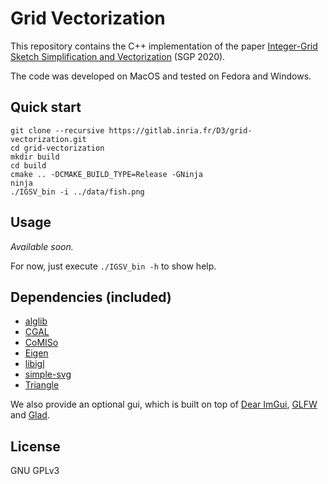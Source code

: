 # Grid Vectorization

This repository contains the C++ implementation of the paper [Integer-Grid Sketch Simplification and Vectorization](https://repo-sam.inria.fr/d3/grid-vectorization/) (SGP 2020).

The code was developed on MacOS and tested on Fedora and Windows.

## Quick start
```
git clone --recursive https://gitlab.inria.fr/D3/grid-vectorization.git
cd grid-vectorization
mkdir build
cd build
cmake .. -DCMAKE_BUILD_TYPE=Release -GNinja
ninja
./IGSV_bin -i ../data/fish.png
```

## Usage

*Available soon.*

For now, just execute `./IGSV_bin -h` to show help.

## Dependencies (included)
- [alglib](https://www.alglib.net/)
- [CGAL](https://www.cgal.org/)
- [CoMISo](https://www.graphics.rwth-aachen.de/software/comiso/)
- [Eigen](http://eigen.tuxfamily.org/index.php?title=Main_Page)
- [libigl](https://libigl.github.io/)
- [simple-svg](https://code.google.com/archive/p/simple-svg/)
- [Triangle](https://www.cs.cmu.edu/~quake/triangle.html)

We also provide an optional gui, which is built on top of [Dear ImGui](https://github.com/ocornut/imgui), [GLFW](https://www.glfw.org/) and [Glad](https://glad.dav1d.de/).

## License
GNU GPLv3
